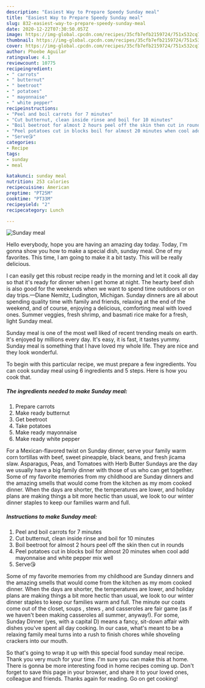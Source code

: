 ```yaml
---
description: "Easiest Way to Prepare Speedy Sunday meal"
title: "Easiest Way to Prepare Speedy Sunday meal"
slug: 832-easiest-way-to-prepare-speedy-sunday-meal
date: 2020-12-22T07:30:50.057Z
image: https://img-global.cpcdn.com/recipes/35cfb7efb2159724/751x532cq70/sunday-meal-recipe-main-photo.jpg
thumbnail: https://img-global.cpcdn.com/recipes/35cfb7efb2159724/751x532cq70/sunday-meal-recipe-main-photo.jpg
cover: https://img-global.cpcdn.com/recipes/35cfb7efb2159724/751x532cq70/sunday-meal-recipe-main-photo.jpg
author: Phoebe Aguilar
ratingvalue: 4.1
reviewcount: 10775
recipeingredient:
- " carrots"
- " butternut"
- " beetroot"
- " potatoes"
- " mayonnaise"
- " white pepper"
recipeinstructions:
- "Peel and boil carrots for 7 minutes"
- "Cut butternut, clean inside rinse and boil for 10 minutes"
- "Boil beetroot for almost 2 hours peel off the skin then cut in rounds"
- "Peel potatoes cut in blocks boil for almost 20 minutes when cool add mayonnaise and white pepper mix well"
- "Serve😘"
categories:
- Recipe
tags:
- sunday
- meal

katakunci: sunday meal 
nutrition: 253 calories
recipecuisine: American
preptime: "PT25M"
cooktime: "PT33M"
recipeyield: "2"
recipecategory: Lunch

---
```



![Sunday meal](https://img-global.cpcdn.com/recipes/35cfb7efb2159724/751x532cq70/sunday-meal-recipe-main-photo.jpg)

Hello everybody, hope you are having an amazing day today. Today, I'm gonna show you how to make a special dish, sunday meal. One of my favorites. This time, I am going to make it a bit tasty. This will be really delicious.

I can easily get this robust recipe ready in the morning and let it cook all day so that it&#39;s ready for dinner when I get home at night. The hearty beef dish is also good for the weekends when we want to spend time outdoors or on day trips.—Diane Nemitz, Ludington, Michigan. Sunday dinners are all about spending quality time with family and friends, relaxing at the end of the weekend, and of course, enjoying a delicious, comforting meal with loved ones. Summer veggies, fresh shrimp, and basmati rice make for a fresh, light Sunday meal.

Sunday meal is one of the most well liked of recent trending meals on earth. It's enjoyed by millions every day. It's easy, it is fast, it tastes yummy. Sunday meal is something that I have loved my whole life. They are nice and they look wonderful.


To begin with this particular recipe, we must prepare a few ingredients. You can cook sunday meal using 6 ingredients and 5 steps. Here is how you cook that.

<!--inarticleads1-->

##### The ingredients needed to make Sunday meal:

1. Prepare  carrots
1. Make ready  butternut
1. Get  beetroot
1. Take  potatoes
1. Make ready  mayonnaise
1. Make ready  white pepper


For a Mexican-flavored twist on Sunday dinner, serve your family warm corn tortillas with beef, sweet pineapple, black beans, and fresh jicama slaw. Asparagus, Peas, and Tomatoes with Herb Butter Sundays are the day we usually have a big family dinner with those of us who can get together. Some of my favorite memories from my childhood are Sunday dinners and the amazing smells that would come from the kitchen as my mom cooked dinner. When the days are shorter, the temperatures are lower, and holiday plans are making things a bit more hectic than usual, we look to our winter dinner staples to keep our families warm and full. 

<!--inarticleads2-->

##### Instructions to make Sunday meal:

1. Peel and boil carrots for 7 minutes
1. Cut butternut, clean inside rinse and boil for 10 minutes
1. Boil beetroot for almost 2 hours peel off the skin then cut in rounds
1. Peel potatoes cut in blocks boil for almost 20 minutes when cool add mayonnaise and white pepper mix well
1. Serve😘


Some of my favorite memories from my childhood are Sunday dinners and the amazing smells that would come from the kitchen as my mom cooked dinner. When the days are shorter, the temperatures are lower, and holiday plans are making things a bit more hectic than usual, we look to our winter dinner staples to keep our families warm and full. The minute our coats come out of the closet, soups , stews , and casseroles are fair game (as if we haven&#39;t been making casseroles all summer, anyway!). For some, Sunday Dinner (yes, with a capital D) means a fancy, sit-down affair with dishes you&#39;ve spent all day cooking. In our case, what&#39;s meant to be a relaxing family meal turns into a rush to finish chores while shoveling crackers into our mouth. 

So that's going to wrap it up with this special food sunday meal recipe. Thank you very much for your time. I'm sure you can make this at home. There is gonna be more interesting food in home recipes coming up. Don't forget to save this page in your browser, and share it to your loved ones, colleague and friends. Thanks again for reading. Go on get cooking!
